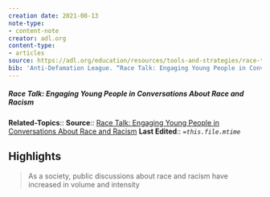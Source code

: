 ```yaml
---
creation date: 2021-08-13
note-type:
- content-note
creator: adl.org
content-type: 
- articles
source: https://adl.org/education/resources/tools-and-strategies/race-talk-engaging-young-people-in-conversations-about
bib: 'Anti-Defamation League. “Race Talk: Engaging Young People in Conversations about Race and Racism.” Accessed August 13, 2021. https://www.adl.org/education/resources/tools-and-strategies/race-talk-engaging-young-people-in-conversations-about.'
---
```

##### Race Talk: Engaging Young People in Conversations About Race and Racism
**Related-Topics**:: 
**Source**:: [Race Talk: Engaging Young People in Conversations About Race and Racism](https://www.adl.org/education/resources/tools-and-strategies/race-talk-engaging-young-people-in-conversations-about)
**Last Edited**:: *`=this.file.mtime`*

## Highlights

> As a society, public discussions about race and racism have increased in volume and intensity


